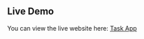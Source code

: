 ## Live Demo

You can view the live website here: [Task App](https://yashsaxena15.pythonanywhere.com/)
